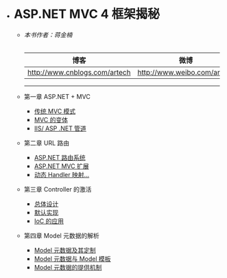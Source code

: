 - # ASP.NET MVC 4 框架揭秘
     * ###### 本书作者：蒋金楠
        |博客|微博|电子邮箱|
        |--|--|--|
        |http://www.cnblogs.com/artech|http://www.weibo.com/artech|jiangjinnan@gmail.com |
        ----
  - 第一章 ASP.NET + MVC
    - [传统 MVC 模式](../book/Mvc4kjjm/第一章.md/###&nbsp一、传统MVC模式 )
    - [MVC 的变体](../book/Mvc4kjjm/第一章.md/###二、MVC的变体)
    - [IIS/ ASP .NET 管道](../book/Mvc4kjjm/第一章.md/###&nbsp三、IIS/ASP.NET管道)

  - 第二章 URL 路由
    - [ASP.NET 路由系统](1##)
    - [ASP.NET MVC 扩展](1##)
    - [动态 Handler 映射…](1#)

  - 第三章 Controller 的激活
    - [总体设计](1##)
    - [默认实现](1##)
    - [IoC 的应用](1#)
    
  - 第四章 Model 元数据的解析
    - [Model 元数据及其定制](1##)
    - [Model 元数据与 Model 模板](1##)
    - [Model 元数据的提供机制](1#)
